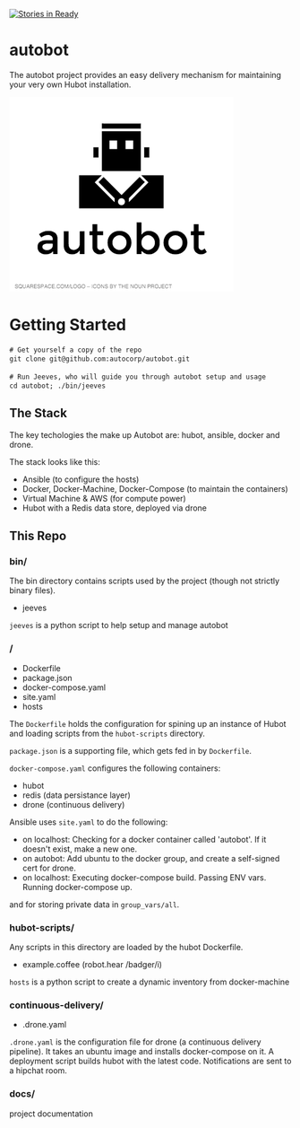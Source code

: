 [![Stories in Ready](https://badge.waffle.io/autocorp/autobot.svg?label=ready&title=Ready)](http://waffle.io/autocorp/autobot)

# autobot

The autobot project provides an easy delivery mechanism for maintaining your very own Hubot installation.

![alt text](autobot-logo.png "autobot")

# Getting Started
```
# Get yourself a copy of the repo
git clone git@github.com:autocorp/autobot.git

# Run Jeeves, who will guide you through autobot setup and usage
cd autobot; ./bin/jeeves
```

## The Stack

The key techologies the make up Autobot are: hubot, ansible, docker and drone.

The stack looks like this:

- Ansible (to configure the hosts)
- Docker, Docker-Machine, Docker-Compose (to maintain the containers)
- Virtual Machine & AWS (for compute power)
- Hubot with a Redis data store, deployed via drone

## This Repo

### bin/

The bin directory contains scripts used by the project (though not strictly binary files).

- jeeves

`jeeves` is a python script to help setup and manage autobot

### /

- Dockerfile
- package.json
- docker-compose.yaml
- site.yaml
- hosts

The `Dockerfile` holds the configuration for spining up an instance of Hubot and loading scripts from the `hubot-scripts` directory. 

`package.json` is a supporting file, which gets fed in by `Dockerfile`.


`docker-compose.yaml` configures the following containers:

- hubot
- redis (data persistance layer)
- drone (continuous delivery)

Ansible uses `site.yaml` to do the following:

- on localhost: Checking for a docker container called 'autobot'. If it doesn't exist, make a new one.
- on autobot: Add ubuntu to the docker group, and create a self-signed cert for drone.
- on localhost: Executing docker-compose build. Passing ENV vars. Running docker-compose up.

and for storing private data in `group_vars/all`.

### hubot-scripts/

Any scripts in this directory are loaded by the hubot Dockerfile.

- example.coffee (robot.hear /badger/i)

`hosts` is a python script to create a dynamic inventory from docker-machine

### continuous-delivery/

- .drone.yaml

`.drone.yaml` is the configuration file for drone (a continuous delivery pipeline). It takes an ubuntu image and installs docker-compose on it. A deployment script builds hubot with the latest code. Notifications are sent to a hipchat room.

### docs/

project documentation
